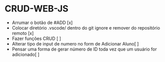 # CRUD-WEB-JS

- Arrumar o botão de #ADD [x]
- Colocar diretório .vscode/ dentro do git ignore e remover do repositório remoto [x]
- Fazer funções CRUD [ ]
- Alterar tipo de input de numero no form de Adicionar Aluno[ ]
- Pensar uma forma de gerar número de ID toda vez que um usuário for adicionado[ ]
